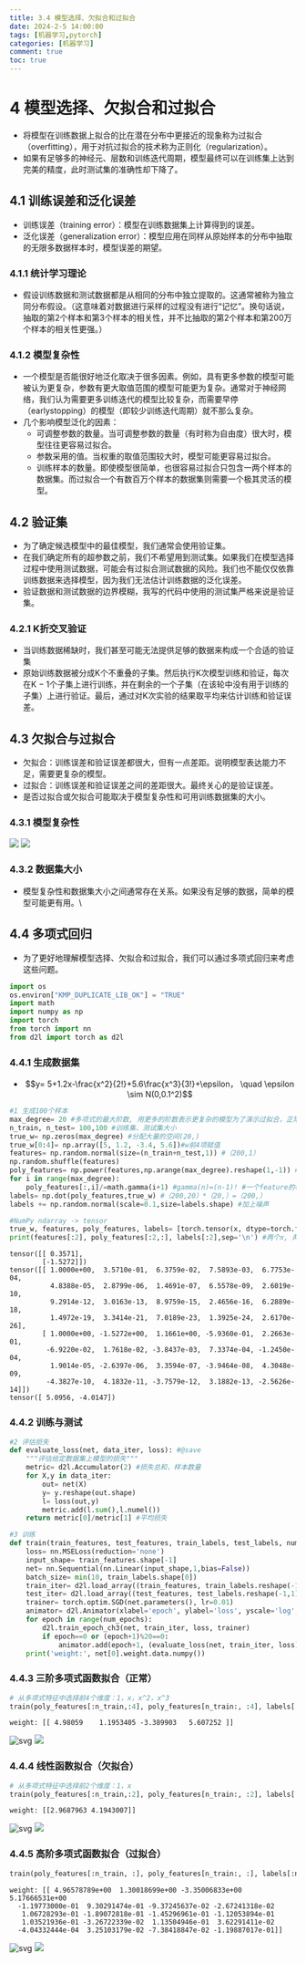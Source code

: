 ```yaml
---
title: 3.4 模型选择、欠拟合和过拟合
date: 2024-2-5 14:00:00
tags: [机器学习,pytorch]
categories: [机器学习]
comment: true
toc: true
---
```

#
<!--more-->
# 4 模型选择、欠拟合和过拟合
- 将模型在训练数据上拟合的比在潜在分布中更接近的现象称为过拟合（overfitting），用于对抗过拟合的技术称为正则化（regularization）。
- 如果有足够多的神经元、层数和训练迭代周期，模型最终可以在训练集上达到完美的精度，此时测试集的准确性却下降了。
## 4.1 训练误差和泛化误差
- 训练误差（training error）：模型在训练数据集上计算得到的误差。
- 泛化误差（generalization error）：模型应用在同样从原始样本的分布中抽取的无限多数据样本时，模型误差的期望。
### 4.1.1 统计学习理论
- 假设训练数据和测试数据都是从相同的分布中独立提取的。这通常被称为独立同分布假设。（这意味着对数据进行采样的过程没有进行“记忆”。换句话说，抽取的第2个样本和第3个样本的相关性，并不比抽取的第2个样本和第200万个样本的相关性更强。）

### 4.1.2 模型复杂性
- 一个模型是否能很好地泛化取决于很多因素。例如，具有更多参数的模型可能被认为更复杂，参数有更大取值范围的模型可能更为复杂。通常对于神经网络，我们认为需要更多训练迭代的模型比较复杂，而需要早停（earlystopping）的模型（即较少训练迭代周期）就不那么复杂。
- 几个影响模型泛化的因素：
    - 可调整参数的数量。当可调整参数的数量（有时称为自由度）很大时，模型往往更容易过拟合。
    - 参数采用的值。当权重的取值范围较大时，模型可能更容易过拟合。
    - 训练样本的数量。即使模型很简单，也很容易过拟合只包含一两个样本的数据集。而过拟合一个有数百万个样本的数据集则需要一个极其灵活的模型。
## 4.2 验证集
- 为了确定候选模型中的最佳模型，我们通常会使用验证集。
- 在我们确定所有的超参数之前，我们不希望用到测试集。如果我们在模型选择过程中使用测试数据，可能会有过拟合测试数据的风险。我们也不能仅仅依靠训练数据来选择模型，因为我们无法估计训练数据的泛化误差。
- 验证数据和测试数据的边界模糊，我写的代码中使用的测试集严格来说是验证集。

### 4.2.1 K折交叉验证
- 当训练数据稀缺时，我们甚至可能无法提供足够的数据来构成一个合适的验证集
- 原始训练数据被分成K个不重叠的子集。然后执行K次模型训练和验证，每次在K − 1个子集上进行训练，并在剩余的一个子集（在该轮中没有用于训练的子集）上进行验证。最后，通过对K次实验的结果取平均来估计训练和验证误差。

## 4.3 欠拟合与过拟合
- 欠拟合：训练误差和验证误差都很大，但有一点差距。说明模型表达能力不足，需要更复杂的模型。
- 过拟合：训练误差和验证误差之间的差距很大。最终关心的是验证误差。
- 是否过拟合或欠拟合可能取决于模型复杂性和可用训练数据集的大小。

### 4.3.1 模型复杂性
![](4img/1.png)
![](img/deeplearning/code/pytorch/3_mlp/4img/1.png)

### 4.3.2 数据集大小
- 模型复杂性和数据集大小之间通常存在关系。如果没有足够的数据，简单的模型可能更有用。\

## 4.4 多项式回归
- 为了更好地理解模型选择、欠拟合和过拟合，我们可以通过多项式回归来考虑这些问题。




```python
import os
os.environ["KMP_DUPLICATE_LIB_OK"] = "TRUE"
import math
import numpy as np
import torch
from torch import nn
from d2l import torch as d2l
```

### 4.4.1 生成数据集
- $$y= 5+1.2x-\frac{x^2}{2!}+5.6\frac{x^3}{3!}+\epsilon， \quad \epsilon \sim N(0,0.1^2)$$


```python
#1 生成100个样本
max_degree= 20 #多项式的最大阶数, 用更多的阶数表示更复杂的模型为了演示过拟合，正常用四项就可，仅用两项欠拟合，用20项过拟合
n_train, n_test= 100,100 #训练集、测试集大小
true_w= np.zeros(max_degree) #分配大量的空间(20,)
true_w[0:4]= np.array([5, 1.2, -3.4, 5.6])#w前4项赋值
features= np.random.normal(size=(n_train+n_test,1)) #（200,1）
np.random.shuffle(features)
poly_features= np.power(features,np.arange(max_degree).reshape(1,-1)) #一个feature扩展成20项：0次方到19次方（200,20）
for i in range(max_degree):
    poly_features[:,i]/=math.gamma(i+1) #gamma(n)=(n-1)! #一个feature的每一项都除以i的阶乘
labels= np.dot(poly_features,true_w) #（200,20）*（20,）=（200,）
labels += np.random.normal(scale=0.1,size=labels.shape) #加上噪声

#NumPy ndarray -> tensor
true_w, features, poly_features, labels= [torch.tensor(x, dtype=torch.float32) for x in [true_w, features, poly_features, labels]]
print(features[:2], poly_features[:2,:], labels[:2],sep='\n') #两个x, 两个20项后的x，两个y
```

    tensor([[ 0.3571],
            [-1.5272]])
    tensor([[ 1.0000e+00,  3.5710e-01,  6.3759e-02,  7.5893e-03,  6.7753e-04,
              4.8388e-05,  2.8799e-06,  1.4691e-07,  6.5578e-09,  2.6019e-10,
              9.2914e-12,  3.0163e-13,  8.9759e-15,  2.4656e-16,  6.2889e-18,
              1.4972e-19,  3.3414e-21,  7.0189e-23,  1.3925e-24,  2.6170e-26],
            [ 1.0000e+00, -1.5272e+00,  1.1661e+00, -5.9360e-01,  2.2663e-01,
             -6.9220e-02,  1.7618e-02, -3.8437e-03,  7.3374e-04, -1.2450e-04,
              1.9014e-05, -2.6397e-06,  3.3594e-07, -3.9464e-08,  4.3048e-09,
             -4.3827e-10,  4.1832e-11, -3.7579e-12,  3.1882e-13, -2.5626e-14]])
    tensor([ 5.0956, -4.0147])
    

### 4.4.2 训练与测试



```python
#2 评估损失
def evaluate_loss(net, data_iter, loss): #@save
    """评估给定数据集上模型的损失"""
    metric= d2l.Accumulator(2) #损失总和，样本数量
    for X,y in data_iter:
        out= net(X)
        y= y.reshape(out.shape)
        l= loss(out,y)
        metric.add(l.sum(),l.numel())
    return metric[0]/metric[1] #平均损失

#3 训练
def train(train_features, test_features, train_labels, test_labels, num_epochs=400):
    loss= nn.MSELoss(reduction='none')
    input_shape= train_features.shape[-1]
    net= nn.Sequential(nn.Linear(input_shape,1,bias=False))
    batch_size= min(10, train_labels.shape[0])
    train_iter= d2l.load_array((train_features, train_labels.reshape(-1,1)), batch_size)
    test_iter= d2l.load_array((test_features, test_labels.reshape(-1,1)), batch_size, is_train=False)
    trainer= torch.optim.SGD(net.parameters(), lr=0.01)
    animator= d2l.Animator(xlabel='epoch', ylabel='loss', yscale='log', xlim=[1, num_epochs], ylim=[1e-3, 1e2], legend=['train','test'])
    for epoch in range(num_epochs):
        d2l.train_epoch_ch3(net, train_iter, loss, trainer)
        if epoch==0 or (epoch+1)%20==0:
            animator.add(epoch+1, (evaluate_loss(net, train_iter, loss),evaluate_loss(net, test_iter, loss)))
    print('weight:', net[0].weight.data.numpy())
```

### 4.4.3 三阶多项式函数拟合（正常）



```python
# 从多项式特征中选择前4个维度：1，x，x^2，x^3
train(poly_features[:n_train,:4], poly_features[n_train:, :4], labels[:n_train], labels[n_train:])
```

    weight: [[ 4.98059    1.1953405 -3.389903   5.607252 ]]
    


    
![svg](4_overfitting_files/4_overfitting_7_1.svg)
![](img/deeplearning/code/pytorch/3_mlp/4_overfitting_files/4_overfitting_7_1.svg)
    


### 4.4.4 线性函数拟合（欠拟合）



```python
# 从多项式特征中选择前2个维度：1，x
train(poly_features[:n_train,:2], poly_features[n_train:, :2], labels[:n_train], labels[n_train:])
```

    weight: [[2.9687963 4.1943007]]
    


    
![svg](4_overfitting_files/4_overfitting_9_1.svg)
![](img/deeplearning/code/pytorch/3_mlp/4_overfitting_files/4_overfitting_9_1.svg)
    


### 4.4.5 高阶多项式函数拟合（过拟合）


```python
train(poly_features[:n_train, :], poly_features[n_train:, :], labels[:n_train], labels[n_train:], num_epochs=1500)
```

    weight: [[ 4.96578789e+00  1.30018699e+00 -3.35006833e+00  5.17666531e+00
      -1.19773000e-01  9.30291474e-01 -9.37245637e-02 -2.67241318e-02
       1.06728293e-01 -1.89072818e-01 -1.45296961e-01 -1.12053894e-01
       1.03521936e-01 -3.26722339e-02  1.13504946e-01  3.62291411e-02
      -4.04332444e-04  3.25103179e-02 -7.38418847e-02 -1.19887017e-01]]
    


    
![svg](4_overfitting_files/4_overfitting_11_1.svg)
![](img/deeplearning/code/pytorch/3_mlp/4_overfitting_files/4_overfitting_11_1.svg)
    


